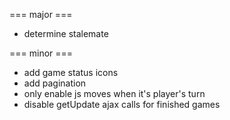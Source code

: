 === major ===
* determine stalemate

=== minor ===
* add game status icons
* add pagination
* only enable js moves when it's player's turn
* disable getUpdate ajax calls for finished games

